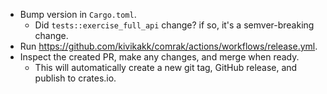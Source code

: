 * Bump version in `Cargo.toml`.
  * Did `tests::exercise_full_api` change? if so, it's a semver-breaking change.
* Run https://github.com/kivikakk/comrak/actions/workflows/release.yml.
* Inspect the created PR, make any changes, and merge when ready.
  * This will automatically create a new git tag, GitHub release, and publish
    to crates.io.
